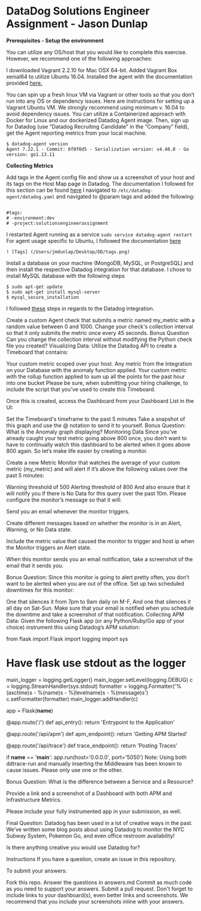 # DataDog Solutions Engineer Assignment - Jason Dunlap
**Prerequisites - Setup the environment**

You can utilize any OS/host that you would like to complete this exercise. However, we recommend one of the following approaches:

I downloaded Vagrant 2.2.10 for Mac OSX 64-bit. Added Vagrant Box xenial64 to utilize Ubuntu 16.04.
Installed the agent with the documentation provided [here.](https://app.datadoghq.com/signup/agent#ubuntu)

You can spin up a fresh linux VM via Vagrant or other tools so that you don’t run into any OS or dependency issues. Here are instructions for setting up a Vagrant Ubuntu VM. We strongly recommend using minimum v. 16.04 to avoid dependency issues.
You can utilize a Containerized approach with Docker for Linux and our dockerized Datadog Agent image.
Then, sign up for Datadog (use “Datadog Recruiting Candidate” in the “Company” field), get the Agent reporting metrics from your local machine.

```
$ datadog-agent version
Agent 7.22.1 - Commit: 6f0f0d5 - Serialization version: v4.40.0 - Go version: go1.13.11

```


**Collecting Metrics**

Add tags in the Agent config file and show us a screenshot of your host and its tags on the Host Map page in Datadog.
The documentation I followed for this section can be found [here](https://docs.datadoghq.com/getting_started/tagging/)
I navigated to ```/etc/datadog-agent/datadog.yaml``` and navigated to @param tags and added the following:
```

#tags:
# -environment:dev
# -project:solutionsengineerassignment

```
I restarted Agent running as a service ```sudo service datadog-agent restart``` For agent usage specific to Ubuntu, I followed the documentation [here](https://docs.datadoghq.com/agent/basic_agent_usage/ubuntu/?tab=agentv6v7)

    ! [Tags] (/Users/jmdunlap/Desktop/DD/tags.png)

Install a database on your machine (MongoDB, MySQL, or PostgreSQL) and then install the respective Datadog integration for that database.
I chose to install MySQL database with the following steps
```
$ sudo apt-get update
$ sudo apt-get install mysql-server
$ mysql_secure_installation

```
I followed [these](https://docs.datadoghq.com/integrations/mysql/?tab=host) steps in regards to the Datadog integration.

Create a custom Agent check that submits a metric named my_metric with a random value between 0 and 1000.
Change your check's collection interval so that it only submits the metric once every 45 seconds.
Bonus Question Can you change the collection interval without modifying the Python check file you created?
Visualizing Data:
Utilize the Datadog API to create a Timeboard that contains:

Your custom metric scoped over your host.
Any metric from the Integration on your Database with the anomaly function applied.
Your custom metric with the rollup function applied to sum up all the points for the past hour into one bucket
Please be sure, when submitting your hiring challenge, to include the script that you've used to create this Timeboard.

Once this is created, access the Dashboard from your Dashboard List in the UI:

Set the Timeboard's timeframe to the past 5 minutes
Take a snapshot of this graph and use the @ notation to send it to yourself.
Bonus Question: What is the Anomaly graph displaying?
Monitoring Data
Since you’ve already caught your test metric going above 800 once, you don’t want to have to continually watch this dashboard to be alerted when it goes above 800 again. So let’s make life easier by creating a monitor.

Create a new Metric Monitor that watches the average of your custom metric (my_metric) and will alert if it’s above the following values over the past 5 minutes:

Warning threshold of 500
Alerting threshold of 800
And also ensure that it will notify you if there is No Data for this query over the past 10m.
Please configure the monitor’s message so that it will:

Send you an email whenever the monitor triggers.

Create different messages based on whether the monitor is in an Alert, Warning, or No Data state.

Include the metric value that caused the monitor to trigger and host ip when the Monitor triggers an Alert state.

When this monitor sends you an email notification, take a screenshot of the email that it sends you.

Bonus Question: Since this monitor is going to alert pretty often, you don’t want to be alerted when you are out of the office. Set up two scheduled downtimes for this monitor:

One that silences it from 7pm to 9am daily on M-F,
And one that silences it all day on Sat-Sun.
Make sure that your email is notified when you schedule the downtime and take a screenshot of that notification.
Collecting APM Data:
Given the following Flask app (or any Python/Ruby/Go app of your choice) instrument this using Datadog’s APM solution:

from flask import Flask
import logging
import sys

# Have flask use stdout as the logger
main_logger = logging.getLogger()
main_logger.setLevel(logging.DEBUG)
c = logging.StreamHandler(sys.stdout)
formatter = logging.Formatter('%(asctime)s - %(name)s - %(levelname)s - %(message)s')
c.setFormatter(formatter)
main_logger.addHandler(c)

app = Flask(__name__)

@app.route('/')
def api_entry():
    return 'Entrypoint to the Application'

@app.route('/api/apm')
def apm_endpoint():
    return 'Getting APM Started'

@app.route('/api/trace')
def trace_endpoint():
    return 'Posting Traces'

if __name__ == '__main__':
    app.run(host='0.0.0.0', port='5050')
Note: Using both ddtrace-run and manually inserting the Middleware has been known to cause issues. Please only use one or the other.

Bonus Question: What is the difference between a Service and a Resource?

Provide a link and a screenshot of a Dashboard with both APM and Infrastructure Metrics.

Please include your fully instrumented app in your submission, as well.

Final Question:
Datadog has been used in a lot of creative ways in the past. We’ve written some blog posts about using Datadog to monitor the NYC Subway System, Pokemon Go, and even office restroom availability!

Is there anything creative you would use Datadog for?

Instructions
If you have a question, create an issue in this repository.

To submit your answers:

Fork this repo.
Answer the questions in answers.md
Commit as much code as you need to support your answers.
Submit a pull request.
Don't forget to include links to your dashboard(s), even better links and screenshots. We recommend that you include your screenshots inline with your answers.


